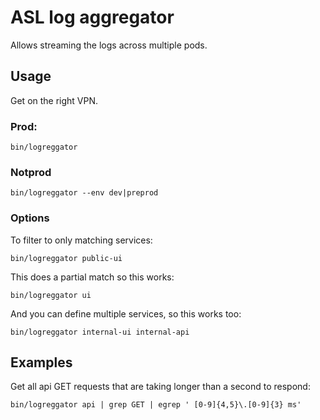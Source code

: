 # ASL log aggregator

Allows streaming the logs across multiple pods.

## Usage

Get on the right VPN.

### Prod:

```
bin/logreggator
```

### Notprod

```
bin/logreggator --env dev|preprod
```

### Options

To filter to only matching services:

```
bin/logreggator public-ui
```

This does a partial match so this works:

```
bin/logreggator ui
```

And you can define multiple services, so this works too:

```
bin/logreggator internal-ui internal-api
```

## Examples

Get all api GET requests that are taking longer than a second to respond:

```
bin/logreggator api | grep GET | egrep ' [0-9]{4,5}\.[0-9]{3} ms'
```
